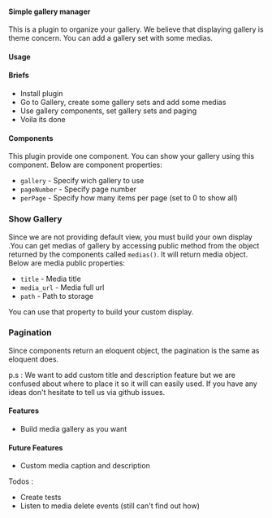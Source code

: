 #### Simple gallery manager ####

This is a plugin to organize your gallery. We believe that displaying gallery is theme concern. You can add a gallery set with some medias.

#### Usage ####

#### Briefs ###
- Install plugin
- Go to Gallery, create some gallery sets and add some medias
- Use gallery components, set gallery sets and paging
- Voila its done

#### Components ####

This plugin provide one component. You can show your gallery using this component. Below are component properties:

- `gallery` - Specify wich gallery to use
- `pageNumber` - Specify page number
- `perPage` - Specify how many items per page (set to 0 to show all)

### Show Gallery ###

Since we are not providing default view, you must build your own display .You can get medias of gallery by accessing public method from the object returned by the components called `medias()`. It will return media object. Below are media public properties:

- `title` - Media title
- `media_url` - Media full url
- `path` - Path to storage

You can use that property to build your custom display.

### Pagination ###

Since components return an eloquent object, the pagination is the same as eloquent does.

p.s : We want to add custom title and description feature but we are confused about where to place it so it will can easily used. If you have any ideas don't hesitate to tell us via github issues.

#### Features ####
- Build media gallery as you want

#### Future Features ####
- Custom media caption and description

Todos :
- Create tests
- Listen to media delete events (still can't find out how)